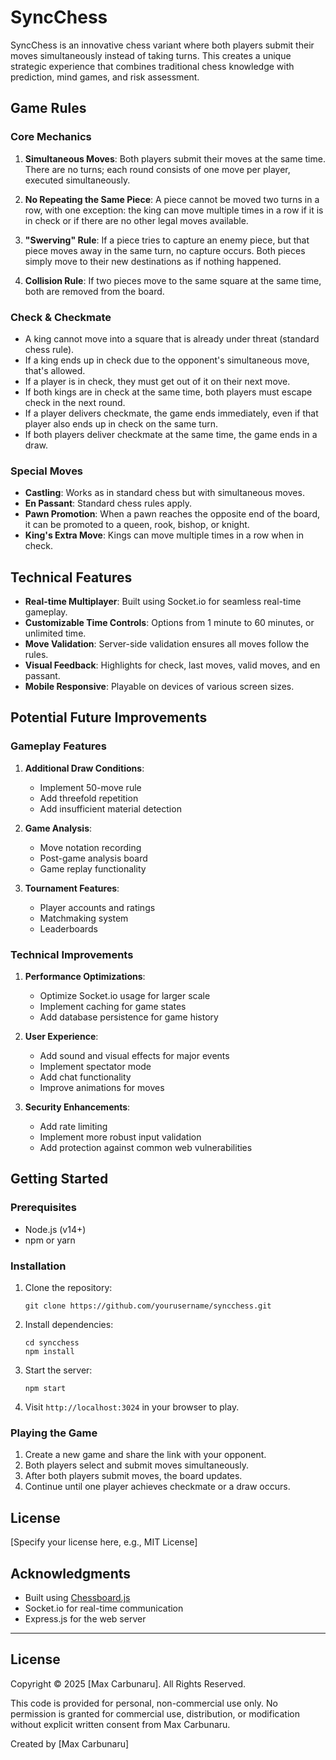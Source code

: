 # SyncChess

SyncChess is an innovative chess variant where both players submit their moves simultaneously instead of taking turns. This creates a unique strategic experience that combines traditional chess knowledge with prediction, mind games, and risk assessment.

## Game Rules

### Core Mechanics

1. **Simultaneous Moves**: Both players submit their moves at the same time. There are no turns; each round consists of one move per player, executed simultaneously.

2. **No Repeating the Same Piece**: A piece cannot be moved two turns in a row, with one exception: the king can move multiple times in a row if it is in check or if there are no other legal moves available.

3. **"Swerving" Rule**: If a piece tries to capture an enemy piece, but that piece moves away in the same turn, no capture occurs. Both pieces simply move to their new destinations as if nothing happened.

4. **Collision Rule**: If two pieces move to the same square at the same time, both are removed from the board.

### Check & Checkmate

- A king cannot move into a square that is already under threat (standard chess rule).
- If a king ends up in check due to the opponent's simultaneous move, that's allowed.
- If a player is in check, they must get out of it on their next move.
- If both kings are in check at the same time, both players must escape check in the next round.
- If a player delivers checkmate, the game ends immediately, even if that player also ends up in check on the same turn.
- If both players deliver checkmate at the same time, the game ends in a draw.

### Special Moves

- **Castling**: Works as in standard chess but with simultaneous moves.
- **En Passant**: Standard chess rules apply.
- **Pawn Promotion**: When a pawn reaches the opposite end of the board, it can be promoted to a queen, rook, bishop, or knight.
- **King's Extra Move**: Kings can move multiple times in a row when in check.

## Technical Features

- **Real-time Multiplayer**: Built using Socket.io for seamless real-time gameplay.
- **Customizable Time Controls**: Options from 1 minute to 60 minutes, or unlimited time.
- **Move Validation**: Server-side validation ensures all moves follow the rules.
- **Visual Feedback**: Highlights for check, last moves, valid moves, and en passant.
- **Mobile Responsive**: Playable on devices of various screen sizes.

## Potential Future Improvements

### Gameplay Features

1. **Additional Draw Conditions**:
   - Implement 50-move rule
   - Add threefold repetition
   - Add insufficient material detection

2. **Game Analysis**:
   - Move notation recording
   - Post-game analysis board
   - Game replay functionality

3. **Tournament Features**:
   - Player accounts and ratings
   - Matchmaking system
   - Leaderboards

### Technical Improvements

1. **Performance Optimizations**:
   - Optimize Socket.io usage for larger scale
   - Implement caching for game states
   - Add database persistence for game history

2. **User Experience**:
   - Add sound and visual effects for major events
   - Implement spectator mode
   - Add chat functionality
   - Improve animations for moves

3. **Security Enhancements**:
   - Add rate limiting
   - Implement more robust input validation
   - Add protection against common web vulnerabilities

## Getting Started

### Prerequisites

- Node.js (v14+)
- npm or yarn

### Installation

1. Clone the repository:
   ```
   git clone https://github.com/yourusername/syncchess.git
   ```

2. Install dependencies:
   ```
   cd syncchess
   npm install
   ```

3. Start the server:
   ```
   npm start
   ```

4. Visit `http://localhost:3024` in your browser to play.

### Playing the Game

1. Create a new game and share the link with your opponent.
2. Both players select and submit moves simultaneously.
3. After both players submit moves, the board updates.
4. Continue until one player achieves checkmate or a draw occurs.

## License

[Specify your license here, e.g., MIT License]

## Acknowledgments

- Built using [Chessboard.js](https://chessboardjs.com/)
- Socket.io for real-time communication
- Express.js for the web server

---

## License

Copyright © 2025 [Max Carbunaru]. All Rights Reserved.

This code is provided for personal, non-commercial use only. 
No permission is granted for commercial use, distribution, or modification without explicit written consent from Max Carbunaru.

Created by [Max Carbunaru]